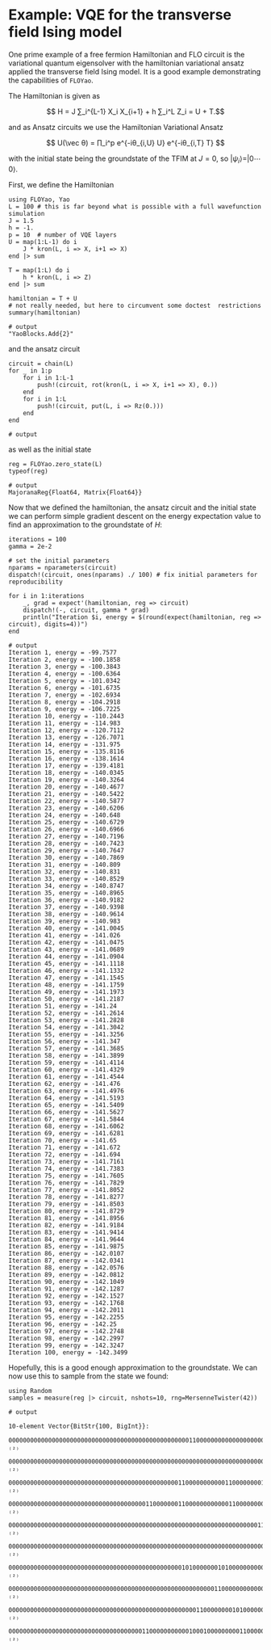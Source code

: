 # Example: VQE for the transverse field Ising model

One prime example of a free fermion Hamiltonian and FLO circuit is 
the variational quantum eigensolver with the hamiltonian variational ansatz 
applied  the transverse field Ising model. It is a good example demonstrating
the capabilities of `FLOYao`.

The Hamiltonian is given as 
```math
    H = J ∑_i^{L-1} X_i X_{i+1} + h ∑_i^L Z_i = U + T.
```
and as Ansatz circuits we use the Hamiltonian Variational Ansatz
```math
    U(\vec θ) = ∏_i^p e^{-iθ_{i,U} U} e^{-iθ_{i,T} T} 
```
with the initial state being the groundstate of the TFIM at $J = 0$, so $|ψ_i⟩ = |0 ⋯ 0⟩$.

First, we define the Hamiltonian

```jldoctest tfimvqe
using FLOYao, Yao
L = 100 # this is far beyond what is possible with a full wavefunction simulation
J = 1.5 
h = -1.
p = 10  # number of VQE layers
U = map(1:L-1) do i
    J * kron(L, i => X, i+1 => X)
end |> sum

T = map(1:L) do i
    h * kron(L, i => Z)
end |> sum

hamiltonian = T + U
# not really needed, but here to circumvent some doctest  restrictions
summary(hamiltonian)

# output
"YaoBlocks.Add{2}"
```


and the ansatz circuit

```jldoctest tfimvqe; output=false
circuit = chain(L)
for _ in 1:p
    for i in 1:L-1
        push!(circuit, rot(kron(L, i => X, i+1 => X), 0.))
    end
    for i in 1:L
        push!(circuit, put(L, i => Rz(0.)))
    end
end

# output
```

as well as the initial state

```jldoctest tfimvqe
reg = FLOYao.zero_state(L)
typeof(reg)

# output
MajoranaReg{Float64, Matrix{Float64}}
```

Now that we defined the hamiltonian, the ansatz circuit and the initial state
we can perform simple gradient descent on the energy expectation value to find
an approximation to the groundstate of $H$:


```jldoctest tfimvqe
iterations = 100
gamma = 2e-2

# set the initial parameters
nparams = nparameters(circuit)
dispatch!(circuit, ones(nparams) ./ 100) # fix initial parameters for reproducibility

for i in 1:iterations
    _, grad = expect'(hamiltonian, reg => circuit)
    dispatch!(-, circuit, gamma * grad)
    println("Iteration $i, energy = $(round(expect(hamiltonian, reg => circuit), digits=4))")
end

# output
Iteration 1, energy = -99.7577
Iteration 2, energy = -100.1858
Iteration 3, energy = -100.3843
Iteration 4, energy = -100.6364
Iteration 5, energy = -101.0342
Iteration 6, energy = -101.6735
Iteration 7, energy = -102.6934
Iteration 8, energy = -104.2918
Iteration 9, energy = -106.7225
Iteration 10, energy = -110.2443
Iteration 11, energy = -114.983
Iteration 12, energy = -120.7112
Iteration 13, energy = -126.7071
Iteration 14, energy = -131.975
Iteration 15, energy = -135.8116
Iteration 16, energy = -138.1614
Iteration 17, energy = -139.4181
Iteration 18, energy = -140.0345
Iteration 19, energy = -140.3264
Iteration 20, energy = -140.4677
Iteration 21, energy = -140.5422
Iteration 22, energy = -140.5877
Iteration 23, energy = -140.6206
Iteration 24, energy = -140.648
Iteration 25, energy = -140.6729
Iteration 26, energy = -140.6966
Iteration 27, energy = -140.7196
Iteration 28, energy = -140.7423
Iteration 29, energy = -140.7647
Iteration 30, energy = -140.7869
Iteration 31, energy = -140.809
Iteration 32, energy = -140.831
Iteration 33, energy = -140.8529
Iteration 34, energy = -140.8747
Iteration 35, energy = -140.8965
Iteration 36, energy = -140.9182
Iteration 37, energy = -140.9398
Iteration 38, energy = -140.9614
Iteration 39, energy = -140.983
Iteration 40, energy = -141.0045
Iteration 41, energy = -141.026
Iteration 42, energy = -141.0475
Iteration 43, energy = -141.0689
Iteration 44, energy = -141.0904
Iteration 45, energy = -141.1118
Iteration 46, energy = -141.1332
Iteration 47, energy = -141.1545
Iteration 48, energy = -141.1759
Iteration 49, energy = -141.1973
Iteration 50, energy = -141.2187
Iteration 51, energy = -141.24
Iteration 52, energy = -141.2614
Iteration 53, energy = -141.2828
Iteration 54, energy = -141.3042
Iteration 55, energy = -141.3256
Iteration 56, energy = -141.347
Iteration 57, energy = -141.3685
Iteration 58, energy = -141.3899
Iteration 59, energy = -141.4114
Iteration 60, energy = -141.4329
Iteration 61, energy = -141.4544
Iteration 62, energy = -141.476
Iteration 63, energy = -141.4976
Iteration 64, energy = -141.5193
Iteration 65, energy = -141.5409
Iteration 66, energy = -141.5627
Iteration 67, energy = -141.5844
Iteration 68, energy = -141.6062
Iteration 69, energy = -141.6281
Iteration 70, energy = -141.65
Iteration 71, energy = -141.672
Iteration 72, energy = -141.694
Iteration 73, energy = -141.7161
Iteration 74, energy = -141.7383
Iteration 75, energy = -141.7605
Iteration 76, energy = -141.7829
Iteration 77, energy = -141.8052
Iteration 78, energy = -141.8277
Iteration 79, energy = -141.8503
Iteration 80, energy = -141.8729
Iteration 81, energy = -141.8956
Iteration 82, energy = -141.9184
Iteration 83, energy = -141.9414
Iteration 84, energy = -141.9644
Iteration 85, energy = -141.9875
Iteration 86, energy = -142.0107
Iteration 87, energy = -142.0341
Iteration 88, energy = -142.0576
Iteration 89, energy = -142.0812
Iteration 90, energy = -142.1049
Iteration 91, energy = -142.1287
Iteration 92, energy = -142.1527
Iteration 93, energy = -142.1768
Iteration 94, energy = -142.2011
Iteration 95, energy = -142.2255
Iteration 96, energy = -142.25
Iteration 97, energy = -142.2748
Iteration 98, energy = -142.2997
Iteration 99, energy = -142.3247
Iteration 100, energy = -142.3499
```

Hopefully, this is a good enough approximation to the groundstate. We can now 
use this to sample from the state we found:

```jldoctest tfimvqe
using Random
samples = measure(reg |> circuit, nshots=10, rng=MersenneTwister(42))

# output

10-element Vector{BitStr{100, BigInt}}:
 0000000000000000000000000000000000000000000000000011000000000000000000000101000000000000111100110000 ₍₂₎
 0000000000000000000000000000000000000000000000000000000000000000000000000011011001100000000000000000 ₍₂₎
 0000000000000000000000000000000000000000000000011000000000001100000000110000000000001100000110000000 ₍₂₎
 0000000000000000000000000000000000000011000000011000000000000110000000000011000000000000000011000011 ₍₂₎
 0000000000000000000000000000000000000000000000000000000000000000000001100000000000011111100000000000 ₍₂₎
 0000000000000000000000000000000000000000000000000000000000000000000000000000000000000000000011000011 ₍₂₎
 0000000000000000000000000000000000000000000000001010000000101000000000000000000000011000000000000000 ₍₂₎
 0000000000000000000000000000000000000000000000000000000001100000000000000000000000000001100000000000 ₍₂₎
 0000000000000000000000000000000000000000000000000000110000000010100000000001100000000000000011110000 ₍₂₎
 0000000000000000000000000000000000000110000000000010001000000000110000000000001100000011011000000000 ₍₂₎
```
